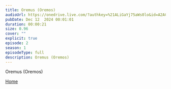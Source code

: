 ```yaml
---
title: Oremus (Oremos)
audioUrl: https://onedrive.live.com/?authkey=%21ALiGaYj75aWs0lo&id=A2AC55AE507051EF%2126651&cid=A2AC55AE507051EF&parId=root&parQt=sharedby&o=OneUp
pubDate: Dec 12  2024 00:01:01
duration: 00:00:21
size: 0.96
cover: ""
explicit: true
episode: 2
season: 1
episodeType: full
description: Oremus (Oremos)
---
```

Oremus (Oremos)


<div class="text-center mt-16">
  <a class="btn btn-accent mt-9" href="/">Home</a>
</div>